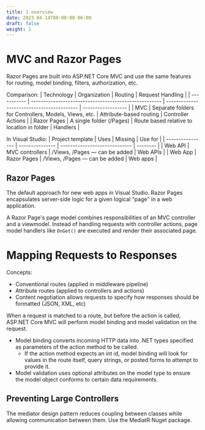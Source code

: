 ```yaml
---
title: 1 overview
date: 2023-04-14T00:00:00-06:00
draft: false
weight: 1
---
```


# MVC and Razor Pages
Razor Pages are built into ASP.NET Core MVC and use the same features for routing, model binding, filters, authorization, etc.  

Comparison:
| Technology  | Organization                                          | Routing                                    | Request Handling   |
| ----------- | ----------------------------------------------------- | ------------------------------------------ | ------------------ |
| MVC         | Separate folders for Controllers, Models, Views, etc. | Attribute-based routing                    | Controller Actions |
| Razor Pages | A single folder (/Pages)                              | Route based relative to location in folder | Handlers           |

In Visual Studio:
| Project template | Uses            | Missing                       | Use for  |
| ---------------- | --------------- | ----------------------------- | -------- |
| Web API          | MVC controllers | /Views, /Pages — can be added | Web APIs |
| Web App          | Razor Pages     | /Views, /Pages — can be added | Web apps |

## Razor Pages
The default approach for new web apps in Visual Studio.  Razor Pages encapsulates server-side logic for a given logical "page" in a web application.

A Razor Page's  page model combines responsibilities of an MVC controller and a viewmodel.  Instead of handling requests with controller actions, page model handlers like `OnGet()` are executed and render their associated page.

# Mapping Requests to Responses
Concepts:
- Conventional routes (applied in middleware pipeline)
- Attribute routes (applied to controllers and actions)
- Content negotiation allows requests to specify how responses should be formatted (JSON, XML, etc)

When a request is matched to a route, but before the action is called, ASP.NET Core MVC will perform model binding and model validation on the request.
- Model binding converts incoming HTTP data into .NET types specified as parameters of the action method to be called.
  - If the action method expects an int id, model binding will look for values in the route itself, query strings, or posted forms to attempt to provide it.
- Model validation uses optional attributes on the model type to ensure the model object conforms to certain data requirements.

## Preventing Large Controllers
The mediator design pattern reduces coupling between classes while allowing communication between them.
Use the MediatR Nuget package.
